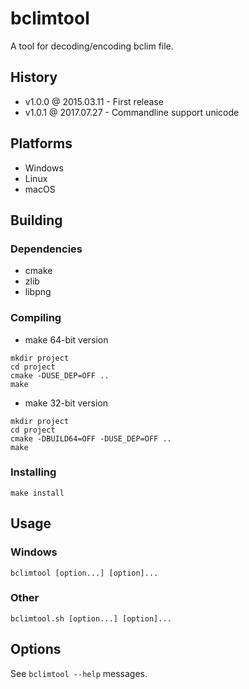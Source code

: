 # bclimtool

A tool for decoding/encoding bclim file.

## History

- v1.0.0 @ 2015.03.11 - First release
- v1.0.1 @ 2017.07.27 - Commandline support unicode

## Platforms

- Windows
- Linux
- macOS

## Building

### Dependencies

- cmake
- zlib
- libpng

### Compiling

- make 64-bit version
~~~
mkdir project
cd project
cmake -DUSE_DEP=OFF ..
make
~~~

- make 32-bit version
~~~
mkdir project
cd project
cmake -DBUILD64=OFF -DUSE_DEP=OFF ..
make
~~~

### Installing

~~~
make install
~~~

## Usage

### Windows

~~~
bclimtool [option...] [option]...
~~~

### Other

~~~
bclimtool.sh [option...] [option]...
~~~

## Options

See `bclimtool --help` messages.
